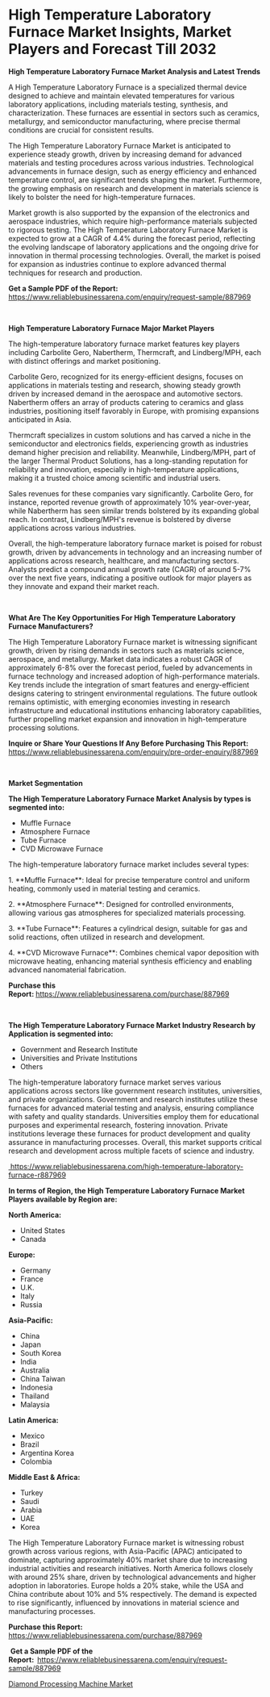 <p><h1>High Temperature Laboratory Furnace Market Insights, Market Players and Forecast Till 2032</h1></p><p><strong>High Temperature Laboratory Furnace Market Analysis and Latest Trends</strong></p>
<p><p>A High Temperature Laboratory Furnace is a specialized thermal device designed to achieve and maintain elevated temperatures for various laboratory applications, including materials testing, synthesis, and characterization. These furnaces are essential in sectors such as ceramics, metallurgy, and semiconductor manufacturing, where precise thermal conditions are crucial for consistent results.</p><p>The High Temperature Laboratory Furnace Market is anticipated to experience steady growth, driven by increasing demand for advanced materials and testing procedures across various industries. Technological advancements in furnace design, such as energy efficiency and enhanced temperature control, are significant trends shaping the market. Furthermore, the growing emphasis on research and development in materials science is likely to bolster the need for high-temperature furnaces.</p><p>Market growth is also supported by the expansion of the electronics and aerospace industries, which require high-performance materials subjected to rigorous testing. The High Temperature Laboratory Furnace Market is expected to grow at a CAGR of 4.4% during the forecast period, reflecting the evolving landscape of laboratory applications and the ongoing drive for innovation in thermal processing technologies. Overall, the market is poised for expansion as industries continue to explore advanced thermal techniques for research and production.</p></p>
<p><strong>Get a Sample PDF of the Report:&nbsp;</strong> <a href="https://www.reliablebusinessarena.com/enquiry/request-sample/887969?utm_campaign=2349&utm_medium=2&utm_source=Github&utm_content=ia&utm_term=18022025&utm_id=high-temperature-laboratory-furnace">https://www.reliablebusinessarena.com/enquiry/request-sample/887969</a></p>
<p>&nbsp;</p>
<p><strong>High Temperature Laboratory Furnace Major Market Players</strong></p>
<p><p>The high-temperature laboratory furnace market features key players including Carbolite Gero, Nabertherm, Thermcraft, and Lindberg/MPH, each with distinct offerings and market positioning. </p><p>Carbolite Gero, recognized for its energy-efficient designs, focuses on applications in materials testing and research, showing steady growth driven by increased demand in the aerospace and automotive sectors. Nabertherm offers an array of products catering to ceramics and glass industries, positioning itself favorably in Europe, with promising expansions anticipated in Asia. </p><p>Thermcraft specializes in custom solutions and has carved a niche in the semiconductor and electronics fields, experiencing growth as industries demand higher precision and reliability. Meanwhile, Lindberg/MPH, part of the larger Thermal Product Solutions, has a long-standing reputation for reliability and innovation, especially in high-temperature applications, making it a trusted choice among scientific and industrial users.</p><p>Sales revenues for these companies vary significantly. Carbolite Gero, for instance, reported revenue growth of approximately 10% year-over-year, while Nabertherm has seen similar trends bolstered by its expanding global reach. In contrast, Lindberg/MPH's revenue is bolstered by diverse applications across various industries.</p><p>Overall, the high-temperature laboratory furnace market is poised for robust growth, driven by advancements in technology and an increasing number of applications across research, healthcare, and manufacturing sectors. Analysts predict a compound annual growth rate (CAGR) of around 5-7% over the next five years, indicating a positive outlook for major players as they innovate and expand their market reach.</p></p>
<p>&nbsp;</p>
<p><strong>What Are The Key Opportunities For High Temperature Laboratory Furnace Manufacturers?</strong></p>
<p><p>The High Temperature Laboratory Furnace market is witnessing significant growth, driven by rising demands in sectors such as materials science, aerospace, and metallurgy. Market data indicates a robust CAGR of approximately 6-8% over the forecast period, fueled by advancements in furnace technology and increased adoption of high-performance materials. Key trends include the integration of smart features and energy-efficient designs catering to stringent environmental regulations. The future outlook remains optimistic, with emerging economies investing in research infrastructure and educational institutions enhancing laboratory capabilities, further propelling market expansion and innovation in high-temperature processing solutions.</p></p>
<p><strong>Inquire or Share Your Questions If Any Before Purchasing This Report:</strong> <a href="https://www.reliablebusinessarena.com/enquiry/pre-order-enquiry/887969?utm_campaign=2349&utm_medium=2&utm_source=Github&utm_content=ia&utm_term=18022025&utm_id=high-temperature-laboratory-furnace">https://www.reliablebusinessarena.com/enquiry/pre-order-enquiry/887969</a></p>
<p>&nbsp;</p>
<p><strong>Market Segmentation</strong></p>
<p><strong>The High Temperature Laboratory Furnace Market Analysis by types is segmented into:</strong></p>
<p><ul><li>Muffle Furnace</li><li>Atmosphere Furnace</li><li>Tube Furnace</li><li>CVD Microwave Furnace</li></ul></p>
<p><p>The high-temperature laboratory furnace market includes several types: </p><p>1. **Muffle Furnace**: Ideal for precise temperature control and uniform heating, commonly used in material testing and ceramics.</p><p>2. **Atmosphere Furnace**: Designed for controlled environments, allowing various gas atmospheres for specialized materials processing.</p><p>3. **Tube Furnace**: Features a cylindrical design, suitable for gas and solid reactions, often utilized in research and development.</p><p>4. **CVD Microwave Furnace**: Combines chemical vapor deposition with microwave heating, enhancing material synthesis efficiency and enabling advanced nanomaterial fabrication.</p></p>
<p><strong>Purchase this Report:&nbsp;</strong><a href="https://www.reliablebusinessarena.com/purchase/887969?utm_campaign=2349&utm_medium=2&utm_source=Github&utm_content=ia&utm_term=18022025&utm_id=high-temperature-laboratory-furnace">https://www.reliablebusinessarena.com/purchase/887969</a></p>
<p>&nbsp;</p>
<p><strong>The High Temperature Laboratory Furnace Market Industry Research by Application is segmented into:</strong></p>
<p><ul><li>Government and Research Institute</li><li>Universities and Private Institutions</li><li>Others</li></ul></p>
<p><p>The high-temperature laboratory furnace market serves various applications across sectors like government research institutes, universities, and private organizations. Government and research institutes utilize these furnaces for advanced material testing and analysis, ensuring compliance with safety and quality standards. Universities employ them for educational purposes and experimental research, fostering innovation. Private institutions leverage these furnaces for product development and quality assurance in manufacturing processes. Overall, this market supports critical research and development across multiple facets of science and industry.</p></p>
<p><a href="https://www.reliablebusinessarena.com/high-temperature-laboratory-furnace-r887969?utm_campaign=2349&utm_medium=2&utm_source=Github&utm_content=ia&utm_term=18022025&utm_id=high-temperature-laboratory-furnace">&nbsp;https://www.reliablebusinessarena.com/high-temperature-laboratory-furnace-r887969</a></p>
<p><strong>In terms of Region, the High Temperature Laboratory Furnace Market Players available by Region are:</strong></p>
<p>
    <p> <strong> North America: </strong>
        <ul>
            <li>United States</li>
            <li>Canada</li>
        </ul>
        </p> 
    <p> <strong> Europe: </strong>
        <ul>
            <li>Germany</li>
            <li>France</li>
            <li>U.K.</li>
            <li>Italy</li>
            <li>Russia</li>
        </ul>
        </p> 
    <p> <strong> Asia-Pacific: </strong>
        <ul>
            <li>China</li>
            <li>Japan</li>
            <li>South Korea</li>
            <li>India</li>
            <li>Australia</li>
            <li>China Taiwan</li>
            <li>Indonesia</li>
            <li>Thailand</li>
            <li>Malaysia</li>
        </ul>
        </p> 
    <p> <strong> Latin America: </strong>
        <ul>
            <li>Mexico</li>
            <li>Brazil</li>
            <li>Argentina Korea</li>
            <li>Colombia</li>
        </ul>
        </p> 
    <p> <strong> Middle East & Africa: </strong>
        <ul>
            <li>Turkey</li>
            <li>Saudi</li>
            <li>Arabia</li>
            <li>UAE</li>
            <li>Korea</li>
        </ul>
    </p>
    </p>
<p><p>The High Temperature Laboratory Furnace market is witnessing robust growth across various regions, with Asia-Pacific (APAC) anticipated to dominate, capturing approximately 40% market share due to increasing industrial activities and research initiatives. North America follows closely with around 25% share, driven by technological advancements and higher adoption in laboratories. Europe holds a 20% stake, while the USA and China contribute about 10% and 5% respectively. The demand is expected to rise significantly, influenced by innovations in material science and manufacturing processes.</p></p>
<p><strong>Purchase this Report: </strong><a href="https://www.reliablebusinessarena.com/purchase/887969?utm_campaign=2349&utm_medium=2&utm_source=Github&utm_content=ia&utm_term=18022025&utm_id=high-temperature-laboratory-furnace">https://www.reliablebusinessarena.com/purchase/887969</a></p>
<p>&nbsp;<strong>Get a Sample PDF of the Report:&nbsp;&nbsp;</strong><a href="https://www.reliablebusinessarena.com/enquiry/request-sample/887969?utm_campaign=2349&utm_medium=2&utm_source=Github&utm_content=ia&utm_term=18022025&utm_id=high-temperature-laboratory-furnace">https://www.reliablebusinessarena.com/enquiry/request-sample/887969</a></p>
<p><strong></strong></p>
<p><p><a href="https://github.com/nafidurii/Market-Research-Report-List-1/blob/main/diamond-processing-machine-market.md?utm_campaign=2349&utm_medium=2&utm_source=Github&utm_content=ia&utm_term=18022025&utm_id=high-temperature-laboratory-furnace">Diamond Processing Machine Market</a></p></p>